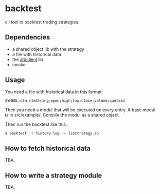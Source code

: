 # backtest
cli tool to backtest trading strategies. 

## Dependencies
- a shared object lib with the strategy
- a file with historical data
- the [xtbclient](https://github.com/ArneGockeln/xtbclient) lib
- cmake

## Usage
You need a file with historical data in this format:

```
SYMBOL;ctm;ctmString;open;high;low;close;volume;quoteid
```

Then you need a modul that will be executed on every entry. A base modul is in src/example/.
Compile the modul as a shared object.

Then run the backtest like this:
```bash
$ backtest -f history.log -s libstrategy.so
```

## How to fetch historical data
TBA.

## How to write a strategy module
TBA.


